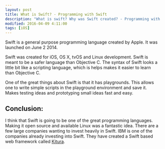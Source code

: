 ```yaml
---
layout: post
title: What is Swift? - Programming with Swift
description: "What is swift? Why was Swift created? - Programming with Swift"
modified: 2016-04-09 4:11:00
tags: [iOS]
---
```


Swift is a general purpose programming language created by Apple. It was launched on June 2 2014.

Swift was created for iOS, OS X, tvOS and Linux development. Swift is meant to be a safer language than Objective C. The syntax of Swift looks a little bit like a scripting language, which is helps makes it easier to learn than Objective C.

One of the great things about Swift is that it has playgrounds. This allows one to write simple scripts in the playground environment and save it. Makes testing ideas and prototyping small ideas fast and easy.

## Conclusion:

I think that Swift is going to be one of the great programming languages. Making it open source and available Linux was a fantastic idea. There are a few large companies wanting to invest heavily in Swift. IBM is one of the companies already investing into Swift. They have created a Swift based web framework called <a href="https://github.com/IBM-Swift/Kitura" target="_blank">Kitura</a>.
